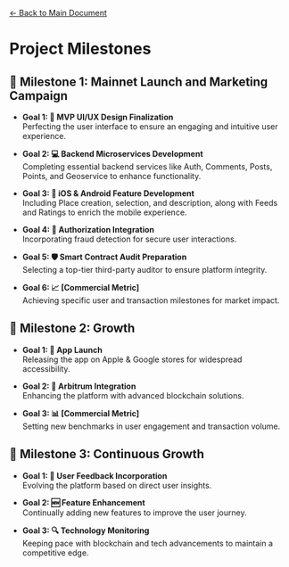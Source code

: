 [← Back to Main Document](README.md)

# Project Milestones

## 🚀 **Milestone 1: Mainnet Launch and Marketing Campaign**

- **Goal 1: 🎨 MVP UI/UX Design Finalization**  
  Perfecting the user interface to ensure an engaging and intuitive user experience.

- **Goal 2: 💻 Backend Microservices Development**  
  Completing essential backend services like Auth, Comments, Posts, Points, and Geoservice to enhance functionality.

- **Goal 3: 📱 iOS & Android Feature Development**  
  Including Place creation, selection, and description, along with Feeds and Ratings to enrich the mobile experience.

- **Goal 4: 🔐 Authorization Integration**  
  Incorporating fraud detection for secure user interactions.

- **Goal 5: 🛡️ Smart Contract Audit Preparation**  
  Selecting a top-tier third-party auditor to ensure platform integrity.

- **Goal 6: 📈 [Commercial Metric]**  
  Achieving specific user and transaction milestones for market impact.

## 🌱 **Milestone 2: Growth**

- **Goal 1: 📲 App Launch**  
  Releasing the app on Apple & Google stores for widespread accessibility.

- **Goal 2: 🔄 Arbitrum Integration**  
  Enhancing the platform with advanced blockchain solutions.

- **Goal 3: 📊 [Commercial Metric]**  
  Setting new benchmarks in user engagement and transaction volume.

## 🌟 **Milestone 3: Continuous Growth**

- **Goal 1: 📝 User Feedback Incorporation**  
  Evolving the platform based on direct user insights.

- **Goal 2: 🆕 Feature Enhancement**  
  Continually adding new features to improve the user journey.

- **Goal 3: 🔍 Technology Monitoring**  
  Keeping pace with blockchain and tech advancements to maintain a competitive edge.
